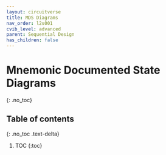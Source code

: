 ```yaml
---
layout: circuitverse
title: MDS Diagrams
nav_order: l2s001
cvib_level: advanced
parent: Sequential Design
has_children: false
---
```


# Mnemonic Documented State Diagrams
{: .no_toc}

## Table of contents
{: .no_toc .text-delta}

1. TOC
{:toc}
